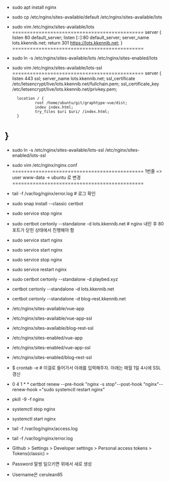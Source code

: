 - sudo apt install nginx

- sudo cp /etc/nginx/sites-available/default /etc/nginx/sites-available/lots 
- sudo vim /etc/nginx/sites-available/lots 
=============================================
server {
        listen 80 default_server;
        listen [::]:80 default_server;
        server_name lots.kkennib.net;
        return 301 https://lots.kkennib.net;
}
=============================================
- sudo ln -s /etc/nginx/sites-available/lots /etc/nginx/sites-enabled/lots

- sudo vim /etc/nginx/sites-available/lots-ssl
=============================================
server {
        listen 443 ssl;
        server_name lots.kkennib.net;
        ssl_certificate /etc/letsencrypt/live/lots.kkennib.net/fullchain.pem;
        ssl_certificate_key /etc/letsencrypt/live/lots.kkennib.net/privkey.pem;

        location / {
                root /home/ubuntu/git/graphtype-vue/dist;
                index index.html;
                try_files $uri $uri/ /index.html;
        }
}
=============================================
- sudo ln -s /etc/nginx/sites-available/lots-ssl /etc/nginx/sites-enabled/lots-ssl

- sudo vim /etc/nginx/nginx.conf
=============================================
1번줄 => user www-data → ubuntu 로 변경
=============================================
- tail -f /var/log/nginx/error.log # 로그 확인

- sudo snap install --classic certbot
- sudo service stop nginx
- sudo certbot certonly --standalone -d lots.kkennib.net # nginx 내린 후 80포트가 닫힌 상태에서 진행해야 함
- sudo service start nginx

- sudo service start nginx
- sudo service stop nginx
- sudo service restart nginx

- sudo certbot certonly --standalone -d playbed.xyz
- certbot certonly --standalone -d lots.kkennib.net
- certbot certonly --standalone -d blog-rest.kkennib.net
 
- /etc/nginx/sites-available/vue-app
- /etc/nginx/sites-available/vue-app-ssl
- /etc/nginx/sites-available/blog-rest-ssl
- /etc/nginx/sites-enabled/vue-app
- /etc/nginx/sites-enabled/vue-app-ssl
- /etc/nginx/sites-enabled/blog-rest-ssl

- $ crontab -e # 이걸로 들어가서 아래를 입력해주자. 아래는 매월 1일 4시에 SSL 갱신
- 0 4 1 * * certbot renew --pre-hook "nginx -s stop"--post-hook "nginx"--renew-hook ="sudo systemctl restart nginx"

- pkill -9 -f nginx
- systemctl stop nginx
-  systemctl start nginx

- tail -f /var/log/nginx/access.log
- tail -f /var/log/nginx/error.log

- Github > Settings > Developer settings > Personal access tokens > Tokens(classic) > 
- Password 말썽 일으키면 위에서 새로 생성
- Username은 cerulean85